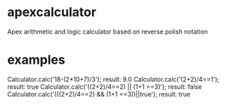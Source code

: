 # apexcalculator
Apex arithmetic and logic calculator based on reverse polish notation

# examples

Calculator.calc('18-(2*10+7)/3');
result: 9.0
Calculator.calc('(2+2)/4==1');
result: true
Calculator.calc('((2+2)/4==2) || (1+1 ==3)');
result: false
Calculator.calc('(((2+2)/4==2) && (1+1 ==3))||true');
result: true
